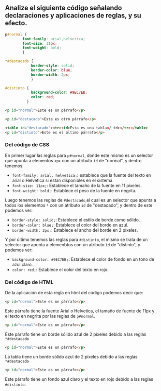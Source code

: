 ## Analize el siguiente código señalando declaraciones y aplicaciones de reglas, y su efecto. 

```CSS
p#normal {
        font-family: arial,helvetica;
        font-size: 11px;
        font-weight: bold;
        }

*#destacado {
            border-style: solid;
            border-color: blue;
            border-width: 2px;
            }

#distinto {
            background-color: #9EC7EB;
            color: red;
          }
```
```HTML
<p id="normal">Este es un párrafo</p>

<p id="destacado">Este es otro párrafo</p>

<table id="destacado"><tr><td>Esta es una tabla</ td></tr></table>
<p id="distinto">Este es el último párrafo</p>
```

### Del código de CSS
En primer lugar las reglas para `p#normal`, donde este mismo es un selector que apunta a elementos `<p>` con un atributo `id` de "normal", y dentro tenemos:
- `font-family: arial, helvetica;`: establece que la fuente del texto en arial o Helvetica si estan disponibles en el sistema. 
- `font-size: 11px;`: Establece el tamaño de la fuente en 11 píxeles. 
- `font-weight: bold;`: Establece el peso de la fuente en negrita. 

Luego tenemos las reglas de `#destacado`,el cual es un selector que apunta a todos los elementos `*` con un atributo `id` de "destacado", y dentro de este podemos ver: 
- `border-style: solid;`: Establece el estilo de borde como sólido.
- `border-color: blue;`: Establece el color del borde en azul.
- `border-width: 2px;`: Establece el ancho del borde en 2 píxeles.

Y por último tenemos las reglas para `#distinto`, el mismo se trata de un selector que apunta a elemenbtos con un atributo `id` de "distinto", y podemos ver:
- `background-color: #9EC7EB;`: Establece el color de fondo en un tono de azul claro.
- `color: red;`: Establece el color del texto en rojo.

### Del código de HTML
De la aplicación de esta regla en html del código podemos decir que: 
```HTML
<p id="normal">Este es un párrafo</p>
```
Este párrafo tiene la fuente Arial o Helvetica, el tamaño de fuente de 11px y el texto en negrita por las reglas de `p#normal`. 

```HTML
<p id="normal">Este es un párrafo</p>
```
Este párrafo tiene un borde sólido azul de 2 píxeles debido a las reglas `*#destacado`

```HTML
<p id="normal">Este es un párrafo</p>
```
La tabla tiene un borde sólido azul de 2 píxeles debido a las reglas `*#destacado`
 
```HTML
<p id="normal">Este es un párrafo</p>
```
Este párrafo tiene un fondo azul claro y el texto en rojo debido a las reglas `#distinto`. 